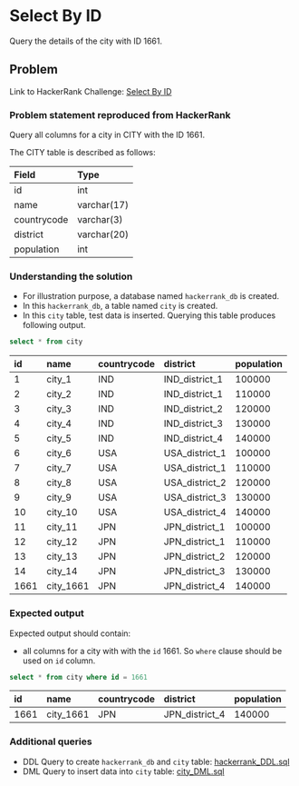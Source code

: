 # Select By ID
Query the details of the city with ID 1661.

## Problem
Link to HackerRank Challenge: [Select By ID](https://www.hackerrank.com/challenges/select-by-id/problem)

### Problem statement reproduced from HackerRank
Query all columns for a city in CITY with the ID 1661.

The CITY table is described as follows:

| Field | Type |
| :----------- | :----------- |
| id | int |
| name | varchar(17) |
| countrycode | varchar(3) |
| district | varchar(20) |
| population | int |

### Understanding the solution

- For illustration purpose, a database named `hackerrank_db` is created.
- In this `hackerrank_db`, a table named `city` is created.
- In this `city` table, test data is inserted. Querying this table produces following output.

```sql 
select * from city
```

id|name|countrycode|district|population
:---|:---|:---|:---|:---
1|city_1|IND|IND_district_1|100000
2|city_2|IND|IND_district_1|110000
3|city_3|IND|IND_district_2|120000
4|city_4|IND|IND_district_3|130000
5|city_5|IND|IND_district_4|140000
6|city_6|USA|USA_district_1|100000
7|city_7|USA|USA_district_1|110000
8|city_8|USA|USA_district_2|120000
9|city_9|USA|USA_district_3|130000
10|city_10|USA|USA_district_4|140000
11|city_11|JPN|JPN_district_1|100000
12|city_12|JPN|JPN_district_1|110000
13|city_13|JPN|JPN_district_2|120000
14|city_14|JPN|JPN_district_3|130000
1661|city_1661|JPN|JPN_district_4|140000

### Expected output
Expected output should contain:
- all columns for a city with with the `id` 1661. So `where` clause should be used on `id` column.

```sql 
select * from city where id = 1661
```
id|name|countrycode|district|population
:---|:---|:---|:---|:---
1661|city_1661|JPN|JPN_district_4|140000

### Additional queries

- DDL Query to create `hackerrank_db` and `city` table: [hackerrank_DDL.sql](hackerrank_DDL.sql)
- DML Query to insert data into `city` table: [city_DML.sql](city_DML.sql)


